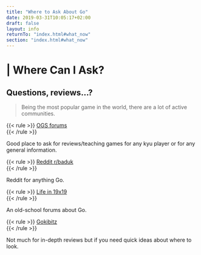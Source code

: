 ```yaml
---
title: "Where to Ask About Go"
date: 2019-03-31T10:05:17+02:00
draft: false
layout: info
returnTo: "index.html#what_now"
section: "index.html#what_now"
---
```


# | Where Can I Ask?
## Questions, reviews...?

> Being the most popular game in the world, there are a lot of active communities.  

{{< rule >}}
	<a href="https://forums.online-go.com/" target="_blank">OGS forums</a>  
{{< /rule >}}

Good place to ask for reviews/teaching games for any kyu player or for any general information.

{{< rule >}}
	<a href="https://www.reddit.com/r/baduk/" target="_blank">Reddit r/baduk</a>  
{{< /rule >}}

 Reddit for anything Go. 
 
{{< rule >}}
	<a href="https://lifein19x19.com/" target="_blank">Life in 19x19</a>  
{{< /rule >}}

 An old-school forums about Go.
 
{{< rule >}}
	<a href="https://gokibitz.com/" target="_blank">Gokibitz</a>  
{{< /rule >}}

Not much for in-depth reviews but if you need quick ideas about where to look. 
